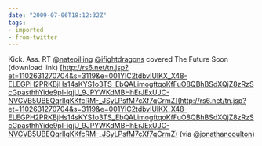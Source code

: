 ```yaml
---
date: "2009-07-06T18:12:32Z"
tags:
- imported
- from-twitter
---
```

Kick. Ass. RT [@natepilling](/twitter/#/natepilling) [@ifightdragons](/twitter/#/ifightdragons) covered The Future Soon \(download link\) [http://rs6.net/tn.jsp?et=1102631270704&s=3119&e=001YlC2tdbvlUlKX_X48-ELEGPH2PRKBjHs14sKYS1o3TS_EbQALimogftqoKfFuO8QBhBSdXQjZ8zRzScGpasthhYide9pI-iqjU_9JPYWKdMBHhErJExUJC-NVCVB5UBEQqrllqKKfcRM-_JSyLPsfM7cXf7qCrmZ](http://rs6.net/tn.jsp?et=1102631270704&s=3119&e=001YlC2tdbvlUlKX_X48-ELEGPH2PRKBjHs14sKYS1o3TS_EbQALimogftqoKfFuO8QBhBSdXQjZ8zRzScGpasthhYide9pI-iqjU_9JPYWKdMBHhErJExUJC-NVCVB5UBEQqrllqKKfcRM-_JSyLPsfM7cXf7qCrmZ) \(via [@jonathancoulton](/twitter/#/jonathancoulton)\)
